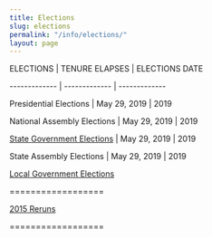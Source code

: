 ```yaml
---
title: Elections
slug: elections
permalink: "/info/elections/"
layout: page
---
```


ELECTIONS | TENURE ELAPSES	| ELECTIONS DATE 

------------- | -------------  | ------------- 

Presidential Elections | May 29, 2019 | 2019

National Assembly Elections | May 29, 2019 | 2019

[State Government Elections](http://www.shineyoureye.org/info/state-government-elections "State Government Elections") | May 29, 2019 | 2019

State Assembly Elections | May 29, 2019 | 2019

[]()

[]()

[Local Government Elections](http://www.shineyoureye.org/info/local-government-elections "Local Government Elections")

==================

[2015 Reruns](http://www.shineyoureye.org/info/2015-reruns "2015 Reruns")

==================
